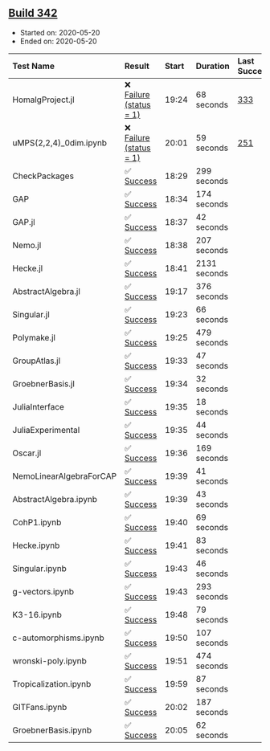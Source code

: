 ## [Build 342](https://oscarci.mathematik.uni-kl.de/job/oscar-julia-1.4/342/)

* Started on: 2020-05-20
* Ended on: 2020-05-20

| Test Name    | Result | Start | Duration | Last Success | First Failure |
|:-------------|:-------|:------|:---------|:-------------|:--------------|
| HomalgProject.jl | ❌ [Failure (status = 1)](https://oscarci.mathematik.uni-kl.de/job/oscar-julia-1.4/342/artifact/logs/build-342/HomalgProject.jl.log) | 19:24 | 68 seconds | [333](https://oscarci.mathematik.uni-kl.de/job/oscar-julia-1.4/333/) | [334](https://oscarci.mathematik.uni-kl.de/job/oscar-julia-1.4/334/) |
| uMPS(2,2,4)_0dim.ipynb | ❌ [Failure (status = 1)](https://oscarci.mathematik.uni-kl.de/job/oscar-julia-1.4/342/artifact/logs/build-342/uMPS-2-2-4-_0dim.ipynb.log) | 20:01 | 59 seconds | [251](https://oscarci.mathematik.uni-kl.de/job/oscar-julia-1.4/251/) | [252](https://oscarci.mathematik.uni-kl.de/job/oscar-julia-1.4/252/) |
| CheckPackages | ✅ [Success](https://oscarci.mathematik.uni-kl.de/job/oscar-julia-1.4/342/artifact/logs/build-342/CheckPackages.log) | 18:29 | 299 seconds |  |  |
| GAP | ✅ [Success](https://oscarci.mathematik.uni-kl.de/job/oscar-julia-1.4/342/artifact/logs/build-342/GAP.log) | 18:34 | 174 seconds |  |  |
| GAP.jl | ✅ [Success](https://oscarci.mathematik.uni-kl.de/job/oscar-julia-1.4/342/artifact/logs/build-342/GAP.jl.log) | 18:37 | 42 seconds |  |  |
| Nemo.jl | ✅ [Success](https://oscarci.mathematik.uni-kl.de/job/oscar-julia-1.4/342/artifact/logs/build-342/Nemo.jl.log) | 18:38 | 207 seconds |  |  |
| Hecke.jl | ✅ [Success](https://oscarci.mathematik.uni-kl.de/job/oscar-julia-1.4/342/artifact/logs/build-342/Hecke.jl.log) | 18:41 | 2131 seconds |  |  |
| AbstractAlgebra.jl | ✅ [Success](https://oscarci.mathematik.uni-kl.de/job/oscar-julia-1.4/342/artifact/logs/build-342/AbstractAlgebra.jl.log) | 19:17 | 376 seconds |  |  |
| Singular.jl | ✅ [Success](https://oscarci.mathematik.uni-kl.de/job/oscar-julia-1.4/342/artifact/logs/build-342/Singular.jl.log) | 19:23 | 66 seconds |  |  |
| Polymake.jl | ✅ [Success](https://oscarci.mathematik.uni-kl.de/job/oscar-julia-1.4/342/artifact/logs/build-342/Polymake.jl.log) | 19:25 | 479 seconds |  |  |
| GroupAtlas.jl | ✅ [Success](https://oscarci.mathematik.uni-kl.de/job/oscar-julia-1.4/342/artifact/logs/build-342/GroupAtlas.jl.log) | 19:33 | 47 seconds |  |  |
| GroebnerBasis.jl | ✅ [Success](https://oscarci.mathematik.uni-kl.de/job/oscar-julia-1.4/342/artifact/logs/build-342/GroebnerBasis.jl.log) | 19:34 | 32 seconds |  |  |
| JuliaInterface | ✅ [Success](https://oscarci.mathematik.uni-kl.de/job/oscar-julia-1.4/342/artifact/logs/build-342/JuliaInterface.log) | 19:35 | 18 seconds |  |  |
| JuliaExperimental | ✅ [Success](https://oscarci.mathematik.uni-kl.de/job/oscar-julia-1.4/342/artifact/logs/build-342/JuliaExperimental.log) | 19:35 | 44 seconds |  |  |
| Oscar.jl | ✅ [Success](https://oscarci.mathematik.uni-kl.de/job/oscar-julia-1.4/342/artifact/logs/build-342/Oscar.jl.log) | 19:36 | 169 seconds |  |  |
| NemoLinearAlgebraForCAP | ✅ [Success](https://oscarci.mathematik.uni-kl.de/job/oscar-julia-1.4/342/artifact/logs/build-342/NemoLinearAlgebraForCAP.log) | 19:39 | 41 seconds |  |  |
| AbstractAlgebra.ipynb | ✅ [Success](https://oscarci.mathematik.uni-kl.de/job/oscar-julia-1.4/342/artifact/logs/build-342/AbstractAlgebra.ipynb.log) | 19:39 | 43 seconds |  |  |
| CohP1.ipynb | ✅ [Success](https://oscarci.mathematik.uni-kl.de/job/oscar-julia-1.4/342/artifact/logs/build-342/CohP1.ipynb.log) | 19:40 | 69 seconds |  |  |
| Hecke.ipynb | ✅ [Success](https://oscarci.mathematik.uni-kl.de/job/oscar-julia-1.4/342/artifact/logs/build-342/Hecke.ipynb.log) | 19:41 | 83 seconds |  |  |
| Singular.ipynb | ✅ [Success](https://oscarci.mathematik.uni-kl.de/job/oscar-julia-1.4/342/artifact/logs/build-342/Singular.ipynb.log) | 19:43 | 46 seconds |  |  |
| g-vectors.ipynb | ✅ [Success](https://oscarci.mathematik.uni-kl.de/job/oscar-julia-1.4/342/artifact/logs/build-342/g-vectors.ipynb.log) | 19:43 | 293 seconds |  |  |
| K3-16.ipynb | ✅ [Success](https://oscarci.mathematik.uni-kl.de/job/oscar-julia-1.4/342/artifact/logs/build-342/K3-16.ipynb.log) | 19:48 | 79 seconds |  |  |
| c-automorphisms.ipynb | ✅ [Success](https://oscarci.mathematik.uni-kl.de/job/oscar-julia-1.4/342/artifact/logs/build-342/c-automorphisms.ipynb.log) | 19:50 | 107 seconds |  |  |
| wronski-poly.ipynb | ✅ [Success](https://oscarci.mathematik.uni-kl.de/job/oscar-julia-1.4/342/artifact/logs/build-342/wronski-poly.ipynb.log) | 19:51 | 474 seconds |  |  |
| Tropicalization.ipynb | ✅ [Success](https://oscarci.mathematik.uni-kl.de/job/oscar-julia-1.4/342/artifact/logs/build-342/Tropicalization.ipynb.log) | 19:59 | 87 seconds |  |  |
| GITFans.ipynb | ✅ [Success](https://oscarci.mathematik.uni-kl.de/job/oscar-julia-1.4/342/artifact/logs/build-342/GITFans.ipynb.log) | 20:02 | 187 seconds |  |  |
| GroebnerBasis.ipynb | ✅ [Success](https://oscarci.mathematik.uni-kl.de/job/oscar-julia-1.4/342/artifact/logs/build-342/GroebnerBasis.ipynb.log) | 20:05 | 62 seconds |  |  |
